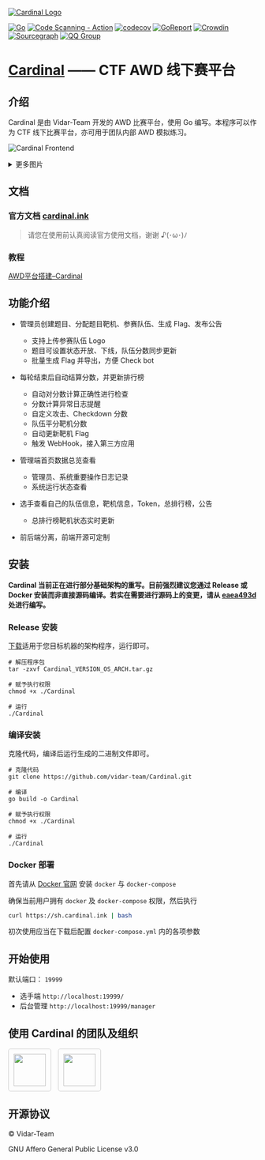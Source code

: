 [![Cardinal Logo](https://img.cdn.n3ko.co/lsky/2020/02/16/e75b82afd0932.png)](https://cardinal.ink)

[![Go](https://github.com/vidar-team/Cardinal/actions/workflows/go.yml/badge.svg)](https://github.com/vidar-team/Cardinal/actions/workflows/go.yml)
[![Code Scanning - Action](https://github.com/vidar-team/Cardinal/actions/workflows/codeql.yml/badge.svg)](https://github.com/vidar-team/Cardinal/actions/workflows/codeql.yml)
[![codecov](https://codecov.io/gh/vidar-team/Cardinal/branch/master/graph/badge.svg?token=FZ9WKD0YE4)](https://codecov.io/gh/vidar-team/Cardinal)
[![GoReport](https://goreportcard.com/badge/github.com/vidar-team/Cardinal)](https://goreportcard.com/report/github.com/vidar-team/Cardinal)
[![Crowdin](https://badges.crowdin.net/cardinal/localized.svg)](https://crowdin.com/project/cardinal)
[![Sourcegraph](https://img.shields.io/badge/view%20on-Sourcegraph-brightgreen.svg?logo=sourcegraph)](https://sourcegraph.com/github.com/vidar-team/Cardinal)
[![QQ Group](https://img.shields.io/badge/QQ%E7%BE%A4-130818749-blue.svg?logo=Tencent%20QQ)](https://shang.qq.com/wpa/qunwpa?idkey=c6a35c5fbec05fdcd2d2605e08b4b5f8d6e5854471fefd8c03d370d14870b818)

# [Cardinal](https://cardinal.ink) —— CTF AWD 线下赛平台

## 介绍

Cardinal 是由 Vidar-Team 开发的 AWD 比赛平台，使用 Go 编写。本程序可以作为 CTF 线下比赛平台，亦可用于团队内部 AWD 模拟练习。

![Cardinal Frontend](https://s1.ax1x.com/2020/05/28/tVPltI.png)

<details>
<summary>更多图片</summary>

![Cardinal Backend](https://s1.ax1x.com/2020/05/28/tVP1ht.png)

![Asteroid](https://s1.ax1x.com/2020/05/28/tVP6jU.png)
（该 AWD 实时 3D 攻击大屏为项目 [Asteroid](https://github.com/wuhan005/Asteroid)，已适配接入 Cardinal）

</details>

## 文档

### 官方文档  [cardinal.ink](https://cardinal.ink)

> 请您在使用前认真阅读官方使用文档，谢谢 ♪(･ω･)ﾉ

### 教程

[AWD平台搭建–Cardinal](https://cloud.tencent.com/developer/article/1744139)

## 功能介绍

* 管理员创建题目、分配题目靶机、参赛队伍、生成 Flag、发布公告
    * 支持上传参赛队伍 Logo
    * 题目可设置状态开放、下线，队伍分数同步更新
    * 批量生成 Flag 并导出，方便 Check bot

* 每轮结束后自动结算分数，并更新排行榜
    * 自动对分数计算正确性进行检查
    * 分数计算异常日志提醒
    * 自定义攻击、Checkdown 分数
    * 队伍平分靶机分数
    * 自动更新靶机 Flag
    * 触发 WebHook，接入第三方应用

* 管理端首页数据总览查看
    * 管理员、系统重要操作日志记录
    * 系统运行状态查看

* 选手查看自己的队伍信息，靶机信息，Token，总排行榜，公告
    * 总排行榜靶机状态实时更新

* 前后端分离，前端开源可定制

## 安装

**Cardinal 当前正在进行部分基础架构的重写。目前强烈建议您通过 Release 或 Docker
安装而非直接源码编译。若实在需要进行源码上的变更，请从 [eaea493d](https://github.com/vidar-team/Cardinal/commit/eaea493d847546786e8f2fe9e717ee11c79324b6)
处进行编写。**

### Release 安装

[下载](https://github.com/vidar-team/Cardinal/releases)适用于您目标机器的架构程序，运行即可。

```
# 解压程序包
tar -zxvf Cardinal_VERSION_OS_ARCH.tar.gz

# 赋予执行权限
chmod +x ./Cardinal

# 运行
./Cardinal
```

### 编译安装

克隆代码，编译后运行生成的二进制文件即可。

```
# 克隆代码
git clone https://github.com/vidar-team/Cardinal.git

# 编译
go build -o Cardinal

# 赋予执行权限
chmod +x ./Cardinal

# 运行
./Cardinal
```

### Docker 部署

首先请从 [Docker 官网](https://docs.docker.com) 安装 `docker` 与 `docker-compose`

确保当前用户拥有 `docker` 及 `docker-compose` 权限，然后执行

```bash
curl https://sh.cardinal.ink | bash
```

初次使用应当在下载后配置 `docker-compose.yml` 内的各项参数

## 开始使用

默认端口： `19999`

* 选手端 `http://localhost:19999/`
* 后台管理 `http://localhost:19999/manager`

## 使用 Cardinal 的团队及组织

<a><img src="https://cardinal.ink/brand/QLNU.jpg" height="65px"  style="margin-right: 10px; padding: 10px; border: 1px solid #ccc; border-radius: 5px;"/></a>
<a href="https://cnc.poliupg.ac.id/" target="_blank"><img src="https://cardinal.ink/brand/CNC.png" height="65px" style="margin-right: 10px; padding: 10px; border: 1px solid #ccc; border-radius: 5px;"/></a>

## 开源协议

© Vidar-Team

GNU Affero General Public License v3.0
